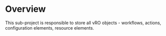 # Overview

This sub-project is responsible to store all vRO objects - workflows, actions, configuration elements, resource elements.
